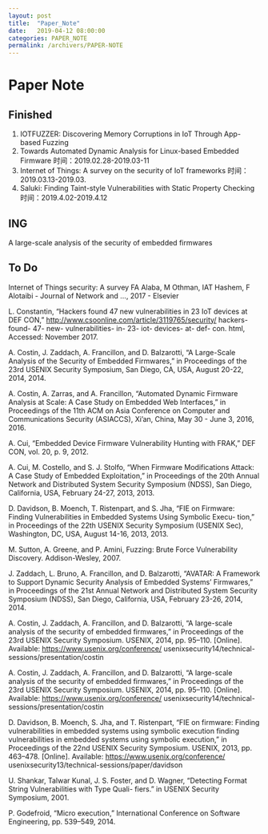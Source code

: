 ```yaml
---
layout: post
title:  "Paper_Note"
date:   2019-04-12 08:00:00
categories: PAPER_NOTE
permalink: /archivers/PAPER-NOTE
---
```


# Paper Note
## Finished
1. IOTFUZZER: Discovering Memory Corruptions in IoT Through App-based Fuzzing
2. Towards Automated Dynamic Analysis for Linux-based Embedded Firmware
    时间：2019.02.28-2019.03-11
3. Internet of Things: A survey on the security of IoT frameworks
    时间：2019.03.13-2019.03.
4. Saluki: Finding Taint-style Vulnerabilities with Static Property Checking
    时间：2019.4.02-2019.4.12

## ING
A large-scale analysis of the security of embedded firmwares

## To Do

Internet of Things security: A survey
FA Alaba, M Othman, IAT Hashem, F Alotaibi - Journal of Network and …, 2017 - Elsevier

L. Constantin, “Hackers found 47 new vulnerabilities in 23 IoT devices at DEF CON,” http://www.csoonline.com/article/3119765/security/ hackers- found- 47- new- vulnerabilities- in- 23- iot- devices- at- def- con. html, Accessed: November 2017.

A. Costin, J. Zaddach, A. Francillon, and D. Balzarotti, “A Large-Scale Analysis of the Security of Embedded Firmwares,” in Proceedings of the 23rd USENIX Security Symposium, San Diego, CA, USA, August 20-22, 2014, 2014.

A. Costin, A. Zarras, and A. Francillon, “Automated Dynamic Firmware Analysis at Scale: A Case Study on Embedded Web Interfaces,” in Proceedings of the 11th ACM on Asia Conference on Computer and Communications Security (ASIACCS), Xi’an, China, May 30 - June 3, 2016, 2016.

A. Cui, “Embedded Device Firmware Vulnerability Hunting with FRAK,” DEF CON, vol. 20, p. 9, 2012.

A. Cui, M. Costello, and S. J. Stolfo, “When Firmware Modifications Attack: A Case Study of Embedded Exploitation,” in Proceedings of the 20th Annual Network and Distributed System Security Symposium (NDSS), San Diego, California, USA, February 24-27, 2013, 2013.

D. Davidson, B. Moench, T. Ristenpart, and S. Jha, “FIE on Firmware: Finding Vulnerabilities in Embedded Systems Using Symbolic Execu- tion,” in Proceedings of the 22th USENIX Security Symposium (USENIX Sec), Washington, DC, USA, August 14-16, 2013, 2013.

M. Sutton, A. Greene, and P. Amini, Fuzzing: Brute Force Vulnerability Discovery. Addison-Wesley, 2007.

J. Zaddach, L. Bruno, A. Francillon, and D. Balzarotti, “AVATAR: A Framework to Support Dynamic Security Analysis of Embedded Systems’ Firmwares,” in Proceedings of the 21st Annual Network and Distributed System Security Symposium (NDSS), San Diego, California, USA, February 23-26, 2014, 2014.

A. Costin, J. Zaddach, A. Francillon, and D. Balzarotti, “A large-scale analysis of the security of embedded firmwares,” in Proceedings of the 23rd USENIX
Security Symposium. USENIX, 2014, pp. 95–110. [Online]. Available: https://www.usenix.org/conference/ usenixsecurity14/technical-sessions/presentation/costin

A. Costin, J. Zaddach, A. Francillon, and D. Balzarotti, “A large-scale analysis of the security of embedded firmwares,” in Proceedings of the 23rd USENIX
Security Symposium. USENIX, 2014, pp. 95–110. [Online]. Available: https://www.usenix.org/conference/ usenixsecurity14/technical-sessions/presentation/costin

D. Davidson, B. Moench, S. Jha, and T. Ristenpart, “FIE on firmware: Finding vulnerabilities in embedded systems using symbolic execution finding vulnerabilities in embedded systems using symbolic execution,” in Proceedings of the 22nd USENIX Security Symposium. USENIX, 2013, pp. 463–478. [Online]. Available: https://www.usenix.org/conference/ usenixsecurity13/technical-sessions/paper/davidson

U. Shankar, Talwar Kunal, J. S. Foster, and D. Wagner, “Detecting Format String Vulnerabilities with Type Quali-
fiers.” in USENIX Security Symposium, 2001.

P. Godefroid, “Micro execution,” International Conference on Software Engineering, pp. 539–549, 2014.


